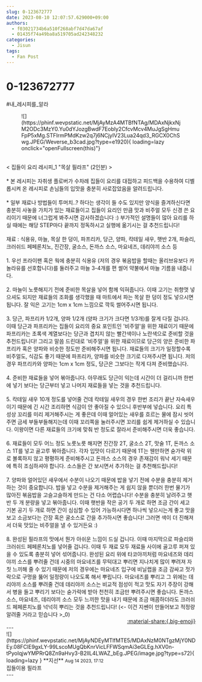 ```yaml
---
slug: 0-123672777
date: 2023-08-10 12:07:57.629000+09:00
authors:
  - f03021734b6a510f268abf7d47da67af
  - 01435f74a49ba8a519705ad242348232
categories:
  - Jisun
tags:
  - Fan Post
---
```


# 0-123672777

<div class="post-container" markdown="1">
<div class="content-container md-sidebar__scrollwrap" markdown="1">

\#내_레시피를_알라 
<figure markdown="1">
![](https://phinf.wevpstatic.net/MjAyMzA4MTBfNTAg/MDAxNjkxNjM2ODc3MzY0.Yu0dYJozgBwdF7Eobly2CfcvMcv4MuJgSgHmuFpP5xMg.STFIrmPMdKzw2q7j6NCjyIV23Lua24qd3_RGCX0ChSwg.JPEG/Weverse_b3cad.jpg?type=e1920){ loading=lazy onclick="openFullscreen(this)"}
</figure>
<br>&lt; 집들이 요리 레시피_1 "목살 필라프" (2인분) &gt;<br><br>* 본 레시피는 자취생 플로버가 수차례 집들이 요리를 대접하고 피드백을 수용하여 디벨롭시켜 온 레시피로 손님들의 입맛을 충분히 사로잡았음을 알려드립니다.<br><br>* 일부 재료나 방법들이 투머치..? 하다는 생각이 들 수도 있지만 양식을 즐겨하신다면 충분히 사놓을 가치가 있는 재료들이고 집들이 요리인 만큼 맛과 비주얼 모두 신경 쓴 요리이기 때문에 너그럽게 봐주시면 감사하겠습니다 :) 부가적인 설명들이 많아 요리를 하실 때에는 해당 STEP마다 끝까지 정독하시고 실행에 옮기시는 걸 추천드립니다!<br><br>재료 : 식용유, 마늘, 목살 한 덩이, 파프리카, 당근, 양파, 칵테일 새우, 햇반 2개, 파슬리, 크러쉬드 페페론치노, 진간장, 굴소스, 돈까스 소스, 마요네즈, 데리야끼 소스 등<br><br>1. 우선 프라이팬 혹은 웍에 충분히 식용유 (저의 경우 볶음밥을 할때는 올리브유보다 카놀라유를 선호합니다)를 둘러주고 마늘 3-4개를 편 썰어 약불에서 마늘 기름을 내줍니다.<br><br>2. 마늘이 노릇해지기 전에 준비한 목살을 넣어 함께 익혀줍니다. 이때 고기는 취향껏 넣으셔도 되지만 재료들의 조화를 생각했을 때 마트에서 파는 목살 한 덩이 정도 넣으시면 됩니다. 잘 익은 고기는 1cm x 1cm 느낌으로 깍둑 썰어주시면 됩니다.<br><br>3. 당근, 파프리카 1/2개, 양파 1/2개 (양파 크기가 크다면 1/3개)를 잘게 다질 겁니다. 이때 당근과 파프리카는 집들이 요리의 중요 포인트인 '비주얼'을 위한 재료이기 때문에 파프리카는 초록색 계열보다는 당근과 겹치지 않는 빨간색이나 노란색으로 준비할 것을 추천드립니다! 그리고 말씀 드린대로 '비주얼'을 위한 재료이므로 당근의 양은 준비한 파프리카 혹은 양파와 비슷한 정도만 준비해주시면 됩니다. 재료들의 크기가 일정할수록 비주얼도, 식감도 좋기 때문에 파프리카, 양파를 비슷한 크기로 다져주시면 됩니다. 저의 경우 파프리카와 양파는 1cm x 1cm 정도, 당근은 그보다는 작게 다져 준비했습니다.<br><br>4. 준비한 재료들을 넣어 볶아줍니다. 아무래도 당근이 익는데 시간이 더 걸리니까 한번에 넣기 보다는 당근부터 넣고 나머지 재료들을 넣는 것을 추천드립니다.<br><br>5. 칵테일 새우 10개 정도를 넣어줄 건데 칵테일 새우의 경우 한번 조리가 끝난 자숙새우이기 때문에 긴 시간 조리하면 식감이 안 좋아질 수 있으니 후반부에 넣습니다. 요리 특성상 꼬리를 미리 제거해주시는 게 좋은데 이때 얼어있는 새우를 흐르는 물에 잠시 씻어주면 금세 부들부들해지는데 이때 꼬리쪽을 눌러주시면 꼬리를 쉽게 제거하실 수 있습니다. 이왕이면 다른 재료들의 크기에 맞춰 반 정도로 잘라서 준비해주시면 더욱 좋습니다.<br><br>6. 재료들이 모두 어느 정도 노릇노릇 해지면 진간장 2T, 굴소스 2T, 맛술 1T, 돈까스 소스 1T를 넣고 골고루 볶아줍니다. 각자 입맛이 다르기 때문에 1T는 웬만하면 숟가락 위로 볼록하지 않고 평평하게 준비해주시고 돈까스 소스의 경우 존재감이 워낙 세기 때문에 특히 조심하셔야 합니다. 소스들은 간 보시면서 추가하는 걸 추천해드립니다!<br><br>7. 양파와 얼어있던 새우에서 수분이 나오기 때문에 밥을 넣기 전에 수분을 충분히 제거하는 것이 중요합니다. 밥을 넣고 수분을 제거해주는 게 쉽지 않을 뿐더러 한번 물기가 많아진 볶음밥을 고슬고슬하게 만드는 건 다소 어렵습니다! 수분을 충분히 날려주고 햇반 두 개 분량을 넣고 볶아줍니다. 이때 햇반을 작은 공기 두 개로 하면 조금 간이 세고 기본 공기 두 개로 하면 간이 심심할 수 있어 가능하시다면 하나씩 넣으시는게 좋고 맛을 보고 소금보다는 간장 혹은 굴소스로 간을 추가하시면 좋습니다! 그러면 색이 더 진해져서 더욱 맛있는 비주얼을 낼 수 있거든요 :)<br><br>8. 완성된 필라프의 맛에서 뭔가 아쉬운 느낌이 드실 겁니다. 이때 마지막으로 파슬리와 크러쉬드 페페론치노를 넣어줄 겁니다. 이때 두 재료 모두 재료들 사이에 골고루 퍼져 있을 수 있도록 충분히 넣어 섞어줍니다. 완성된 요리 위에 타코야끼처럼 마요네즈와 데리야끼 소스를 뿌려줄 건데 시중의 마요네즈를 무턱대고 뿌리면 지나치게 많이 뿌려져 자칫 느끼해 줄 수 있기 때문에 저의 경우에는 마요네즈 입구에 비닐랩을 조금 감싸고 젓가락으로 구멍을 뚫어 일정량이 나오도록 해서 뿌립니다. 마요네즈를 뿌리고 그 위에는 데리야끼 소스를 뿌려줄 건데 데리야끼 소스는 비교적 점성이 적고 맛도 자기 주장이 강해서 병을 들고 뿌리기 보다는 숟가락에 받아 천천히 조금만 뿌려주시면 좋습니다. 돈까스 소스, 마요네즈, 데리야끼 소스 모두 느끼한 맛을 내기 때문에 조금 매콤하더라도 크러쉬드 페페론치노를 넉넉히 뿌리는 것을 추천드립니다! (&lt;- 이건 지쎈이 만들어보고 적정량 알려줄 거라고 믿습니다 &gt;_0)

</div>
</div>

<div style="text-align: right;" markdown="1">
<a href="https://weverse.io/fromis9/fanpost/0-123672777" style="text-align: right;">:material-share:{.big-emoji}</a>
</div>
---

<div class="comments-container md-sidebar__scrollwrap" markdown="1">
<div class="comment" markdown="1">
<div class='id-container' markdown="1">
![](https://phinf.wevpstatic.net/MjAyNDEyMTlfMTE5/MDAxNzM0NTgzMjY0NDEy.08FClE9gxLY-99LscoMUgQbKnrVicLFFWSqmAi3eGLEg.hXV0n-tPyoIqjwYMPRrQ8Zn9aHvy3-B2llL4LWAZ_bEg.JPEG/image.jpg?type=s72){ loading=lazy }
**<span class="artist">지선</span>** <small>Aug 14 2023, 17:12</small><br>
</div>
<div class='comment-body' markdown="1">
집들이용 필라프
</div>
</div>
</div>
---
